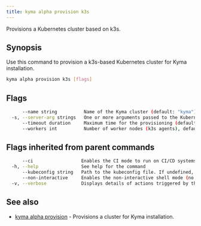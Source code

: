 ```yaml
---
title: kyma alpha provision k3s
---
```


Provisions a Kubernetes cluster based on k3s.

## Synopsis

Use this command to provision a k3s-based Kubernetes cluster for Kyma installation.

```bash
kyma alpha provision k3s [flags]
```

## Flags

```bash
      --name string          Name of the Kyma cluster (default: "kyma") (default "kyma")
  -s, --server-arg strings   One or more arguments passed to the Kubernetes API server (e.g. --server-arg='--alsologtostderr')
      --timeout duration     Maximum time for the provisioning (default: 5m0s). If you want no timeout, enter "0". (default 5m0s)
      --workers int          Number of worker nodes (k3s agents), default: 1 (default 1)
```

## Flags inherited from parent commands

```bash
      --ci                  Enables the CI mode to run on CI/CD systems. It avoids any user interaction (such as no dialog prompts) and ensures that logs are formatted properly in log files (such as no spinners for CLI steps).
  -h, --help                See help for the command
      --kubeconfig string   Path to the kubeconfig file. If undefined, Kyma CLI uses the KUBECONFIG environment variable, or falls back to "/$HOME/.kube/config".
      --non-interactive     Enables the non-interactive shell mode (no colorized output, no spinner)
  -v, --verbose             Displays details of actions triggered by the command.
```

## See also

* [kyma alpha provision](#kyma-alpha-provision-kyma-alpha-provision)	 - Provisions a cluster for Kyma installation.
